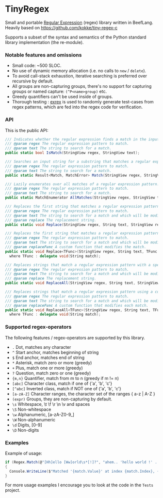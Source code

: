# TinyRegex

Small and portable [Regular Expression](https://en.wikipedia.org/wiki/Regular_expression) (regex) library written in BeefLang.
Heavily based on <https://github.com/kokke/tiny-regex-c>

Supports a subset of the syntax and semantics of the Python standard library implementation (the re-module).

### Notable features and omissions

- Small code: ~500 SLOC.
- No use of dynamic memory allocation (i.e. no calls to `new` / `delete`).
- To avoid call-stack exhaustion, iterative searching is preferred over recursive by default.
- All groups are non-capturing groups, there's no support for capturing groups or named capture: `(^P<name>group)` etc.
- Greedy quantifiers can't be used inside of groups.
- Thorough testing : [exrex](https://github.com/asciimoo/exrex) is used to randomly generate test-cases from regex patterns, which are fed into the regex code for verification.

### API

This is the public API:

```cs
/// Indicates whether the regular expression finds a match in the input string.
/// @param regex The regular expression pattern to match.
/// @param text The string to search for a match.
public static bool IsMatch(StringView regex, StringView text);

/// Searches an input string for a substring that matches a regular expression pattern.
/// @param regex The regular expression pattern to match.
/// @param text The string to search for a match.
public static Result<Match, MatchError> Match(StringView regex, StringView text)

/// Lazily enumerates over all matches of a regular expression pattern.
/// @param regex The regular expression pattern to match.
/// @param text The string to search for a match.
public static MatchEnumerator AllMatches(StringView regex, StringView text);

/// Replaces the first string that matches a regular expression pattern with a specified replacement string.
/// @param regex The regular expression pattern to match.
/// @param text The string to search for a match and which will be modified.
/// @param replace The replacement string.
public static void Replace(StringView regex, String text, StringView replace);

/// Replaces the first string that matches a regular expression pattern using a custom function.
/// @param regex The regular expression pattern to match.
/// @param text The string to search for a match and which will be modified.
/// @param replaceFunc A custom function that modifies the match.
public static void Replace<TFunc>(StringView regex, String text, TFunc replaceFunc)
  where TFunc : delegate void(String match);

/// Replaces strings that match a regular expression pattern with a specified replacement string.
/// @param regex The regular expression pattern to match.
/// @param text The string to search for a match and which will be modified.
/// @param replace The replacement string.
public static void ReplaceAll(StringView regex, String text, StringView replace);

/// Replaces strings that match a regular expression pattern using a custom function.
/// @param regex The regular expression pattern to match.
/// @param text The string to search for a match and which will be modified.
/// @param replaceFunc A custom function that modifies each match.
public static void ReplaceAll<TFunc>(StringView regex, String text, TFunc replaceFunc)
  where TFunc : delegate void(String match);
```

### Supported regex-operators

The following features / regex-operators are supported by this library.

- `.`        Dot, matches any character
- `^`        Start anchor, matches beginning of string
- `$`        End anchor, matches end of string
- `*`        Asterisk, match zero or more (greedy)
- `+`        Plus, match one or more (greedy)
- `?`        Question, match zero or one (greedy)
- `{m,n}`    Quantifier, match from m to n (greedy if m != n)
- `[abc]`    Character class, match if one of {'a', 'b', 'c'}
- `[^abc]`   Inverted class, match if NOT one of {'a', 'b', 'c'}
- `[a-zA-Z]` Character ranges, the character set of the ranges { a-z | A-Z }
- `(expr)`   Groups, they are non-capturing by default.
- `\s`       Whitespace, \t \f \r \n \v and spaces
- `\S`       Non-whitespace
- `\w`       Alphanumeric, [a-zA-Z0-9_]
- `\W`       Non-alphanumeric
- `\d`       Digits, [0-9]
- `\D`       Non-digits

### Examples

Example of usage:

```cs
if (Regex.Match(@"[Hh]ello [Ww]orld\s*[!]?", "ahem.. 'hello world !' ..") case .Ok(let match))
{
  Console.WriteLine($"Matched '{match.Value}' at index {match.Index}, {match.Length} chars long.");
}
```

For more usage examples I encourage you to look at the code in the `Tests` project.
